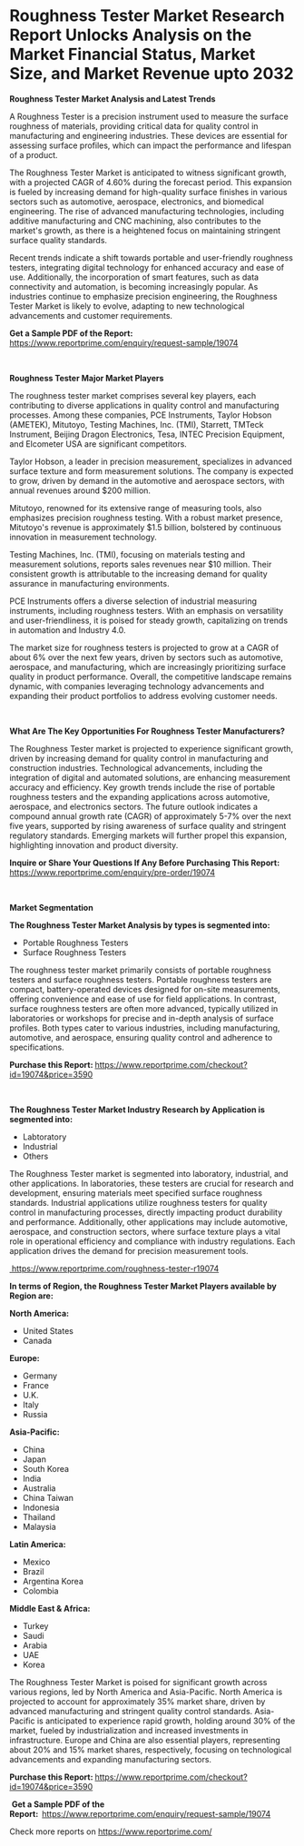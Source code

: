 <p><h1>Roughness Tester Market Research Report Unlocks Analysis on the Market Financial Status, Market Size, and Market Revenue upto 2032</h1></p><p><strong>Roughness Tester Market Analysis and Latest Trends</strong></p>
<p><p>A Roughness Tester is a precision instrument used to measure the surface roughness of materials, providing critical data for quality control in manufacturing and engineering industries. These devices are essential for assessing surface profiles, which can impact the performance and lifespan of a product.</p><p>The Roughness Tester Market is anticipated to witness significant growth, with a projected CAGR of 4.60% during the forecast period. This expansion is fueled by increasing demand for high-quality surface finishes in various sectors such as automotive, aerospace, electronics, and biomedical engineering. The rise of advanced manufacturing technologies, including additive manufacturing and CNC machining, also contributes to the market's growth, as there is a heightened focus on maintaining stringent surface quality standards.</p><p>Recent trends indicate a shift towards portable and user-friendly roughness testers, integrating digital technology for enhanced accuracy and ease of use. Additionally, the incorporation of smart features, such as data connectivity and automation, is becoming increasingly popular. As industries continue to emphasize precision engineering, the Roughness Tester Market is likely to evolve, adapting to new technological advancements and customer requirements.</p></p>
<p><strong>Get a Sample PDF of the Report:&nbsp;</strong> <a href="https://www.reportprime.com/enquiry/request-sample/19074?utm_campaign=2337&utm_medium=2&utm_source=Github&utm_content=ia&utm_term=19032025&utm_id=roughness-tester">https://www.reportprime.com/enquiry/request-sample/19074</a></p>
<p>&nbsp;</p>
<p><strong>Roughness Tester Major Market Players</strong></p>
<p><p>The roughness tester market comprises several key players, each contributing to diverse applications in quality control and manufacturing processes. Among these companies, PCE Instruments, Taylor Hobson (AMETEK), Mitutoyo, Testing Machines, Inc. (TMI), Starrett, TMTeck Instrument, Beijing Dragon Electronics, Tesa, INTEC Precision Equipment, and Elcometer USA are significant competitors.</p><p>Taylor Hobson, a leader in precision measurement, specializes in advanced surface texture and form measurement solutions. The company is expected to grow, driven by demand in the automotive and aerospace sectors, with annual revenues around $200 million.</p><p>Mitutoyo, renowned for its extensive range of measuring tools, also emphasizes precision roughness testing. With a robust market presence, Mitutoyo's revenue is approximately $1.5 billion, bolstered by continuous innovation in measurement technology.</p><p>Testing Machines, Inc. (TMI), focusing on materials testing and measurement solutions, reports sales revenues near $10 million. Their consistent growth is attributable to the increasing demand for quality assurance in manufacturing environments.</p><p>PCE Instruments offers a diverse selection of industrial measuring instruments, including roughness testers. With an emphasis on versatility and user-friendliness, it is poised for steady growth, capitalizing on trends in automation and Industry 4.0.</p><p>The market size for roughness testers is projected to grow at a CAGR of about 6% over the next few years, driven by sectors such as automotive, aerospace, and manufacturing, which are increasingly prioritizing surface quality in product performance. Overall, the competitive landscape remains dynamic, with companies leveraging technology advancements and expanding their product portfolios to address evolving customer needs.</p></p>
<p>&nbsp;</p>
<p><strong>What Are The Key Opportunities For Roughness Tester Manufacturers?</strong></p>
<p><p>The Roughness Tester market is projected to experience significant growth, driven by increasing demand for quality control in manufacturing and construction industries. Technological advancements, including the integration of digital and automated solutions, are enhancing measurement accuracy and efficiency. Key growth trends include the rise of portable roughness testers and the expanding applications across automotive, aerospace, and electronics sectors. The future outlook indicates a compound annual growth rate (CAGR) of approximately 5-7% over the next five years, supported by rising awareness of surface quality and stringent regulatory standards. Emerging markets will further propel this expansion, highlighting innovation and product diversity.</p></p>
<p><strong>Inquire or Share Your Questions If Any Before Purchasing This Report:</strong> <a href="https://www.reportprime.com/enquiry/pre-order/19074?utm_campaign=2337&utm_medium=2&utm_source=Github&utm_content=ia&utm_term=19032025&utm_id=roughness-tester">https://www.reportprime.com/enquiry/pre-order/19074</a></p>
<p>&nbsp;</p>
<p><strong>Market Segmentation</strong></p>
<p><strong>The Roughness Tester Market Analysis by types is segmented into:</strong></p>
<p><ul><li>Portable Roughness Testers</li><li>Surface Roughness Testers</li></ul></p>
<p><p>The roughness tester market primarily consists of portable roughness testers and surface roughness testers. Portable roughness testers are compact, battery-operated devices designed for on-site measurements, offering convenience and ease of use for field applications. In contrast, surface roughness testers are often more advanced, typically utilized in laboratories or workshops for precise and in-depth analysis of surface profiles. Both types cater to various industries, including manufacturing, automotive, and aerospace, ensuring quality control and adherence to specifications.</p></p>
<p><strong>Purchase this Report:&nbsp;</strong><a href="https://www.reportprime.com/checkout?id=19074&price=3590&utm_campaign=2337&utm_medium=2&utm_source=Github&utm_content=ia&utm_term=19032025&utm_id=roughness-tester">https://www.reportprime.com/checkout?id=19074&price=3590</a></p>
<p>&nbsp;</p>
<p><strong>The Roughness Tester Market Industry Research by Application is segmented into:</strong></p>
<p><ul><li>Labtoratory</li><li>Industrial</li><li>Others</li></ul></p>
<p><p>The Roughness Tester market is segmented into laboratory, industrial, and other applications. In laboratories, these testers are crucial for research and development, ensuring materials meet specified surface roughness standards. Industrial applications utilize roughness testers for quality control in manufacturing processes, directly impacting product durability and performance. Additionally, other applications may include automotive, aerospace, and construction sectors, where surface texture plays a vital role in operational efficiency and compliance with industry regulations. Each application drives the demand for precision measurement tools.</p></p>
<p><a href="https://www.reportprime.com/roughness-tester-r19074?utm_campaign=2337&utm_medium=2&utm_source=Github&utm_content=ia&utm_term=19032025&utm_id=roughness-tester">&nbsp;https://www.reportprime.com/roughness-tester-r19074</a></p>
<p><strong>In terms of Region, the Roughness Tester Market Players available by Region are:</strong></p>
<p>
    <p> <strong> North America: </strong>
        <ul>
            <li>United States</li>
            <li>Canada</li>
        </ul>
        </p> 
    <p> <strong> Europe: </strong>
        <ul>
            <li>Germany</li>
            <li>France</li>
            <li>U.K.</li>
            <li>Italy</li>
            <li>Russia</li>
        </ul>
        </p> 
    <p> <strong> Asia-Pacific: </strong>
        <ul>
            <li>China</li>
            <li>Japan</li>
            <li>South Korea</li>
            <li>India</li>
            <li>Australia</li>
            <li>China Taiwan</li>
            <li>Indonesia</li>
            <li>Thailand</li>
            <li>Malaysia</li>
        </ul>
        </p> 
    <p> <strong> Latin America: </strong>
        <ul>
            <li>Mexico</li>
            <li>Brazil</li>
            <li>Argentina Korea</li>
            <li>Colombia</li>
        </ul>
        </p> 
    <p> <strong> Middle East & Africa: </strong>
        <ul>
            <li>Turkey</li>
            <li>Saudi</li>
            <li>Arabia</li>
            <li>UAE</li>
            <li>Korea</li>
        </ul>
    </p>
    </p>
<p><p>The Roughness Tester Market is poised for significant growth across various regions, led by North America and Asia-Pacific. North America is projected to account for approximately 35% market share, driven by advanced manufacturing and stringent quality control standards. Asia-Pacific is anticipated to experience rapid growth, holding around 30% of the market, fueled by industrialization and increased investments in infrastructure. Europe and China are also essential players, representing about 20% and 15% market shares, respectively, focusing on technological advancements and expanding manufacturing sectors.</p></p>
<p><strong>Purchase this Report: </strong><a href="https://www.reportprime.com/checkout?id=19074&price=3590&utm_campaign=2337&utm_medium=2&utm_source=Github&utm_content=ia&utm_term=19032025&utm_id=roughness-tester">https://www.reportprime.com/checkout?id=19074&price=3590</a></p>
<p>&nbsp;<strong>Get a Sample PDF of the Report:&nbsp;&nbsp;</strong><a href="https://www.reportprime.com/enquiry/request-sample/19074?utm_campaign=2337&utm_medium=2&utm_source=Github&utm_content=ia&utm_term=19032025&utm_id=roughness-tester">https://www.reportprime.com/enquiry/request-sample/19074</a></p>
<p><strong></strong></p>
<p>Check more reports on <a href="https://www.reportprime.com/?utm_campaign=2337&utm_medium=2&utm_source=Github&utm_content=ia&utm_term=19032025&utm_id=roughness-tester">https://www.reportprime.com/</a></p>